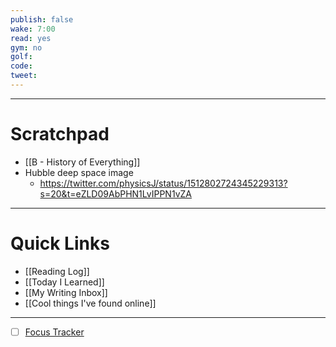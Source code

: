 ```yaml
---
publish: false
wake: 7:00
read: yes
gym: no
golf: 
code: 
tweet: 
---
```

***
# Scratchpad
- [[B - History of Everything]]
- Hubble deep space image
	- https://twitter.com/physicsJ/status/1512802724345229313?s=20&t=eZLD09AbPHN1LvIPPN1vZA



---
# Quick Links
- [[Reading Log]]
- [[Today I Learned]]
- [[My Writing Inbox]]
- [[Cool things I've found online]]

***
- [ ] [Focus Tracker](https://docs.google.com/spreadsheets/d/18ZL9CSRxE2z7pTKcaPGe3749GMO9Ov2UjVsRMQqShBk/edit#gid=696776801)